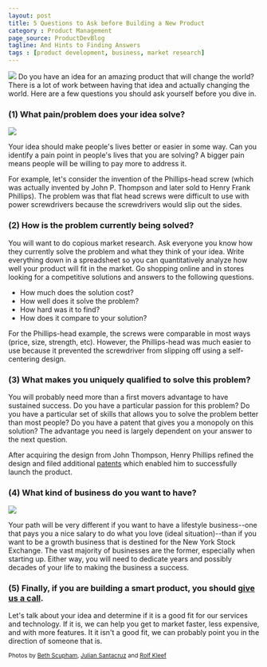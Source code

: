 ```yaml
---
layout: post
title: 5 Questions to Ask before Building a New Product
category : Product Management
page_source: ProductDevBlog
tagline: And Hints to Finding Answers
tags : [product development, business, market research]
---
```


<img class="post_image" src="{{ BASE_PATH }}/images/5-questions-ideas.jpg" />
Do you have an idea for an amazing product that will change the world? There is a lot of work between having that idea and actually changing the world. Here are a few questions you should ask yourself before you dive in.


### (1) What pain/problem does your idea solve?

<img class="post_image_tall" src="{{ BASE_PATH }}/images/5-questions-pain-points.jpg" />

Your idea should make people's lives better or easier in some way. Can you identify a pain point in people's lives that you are solving? A bigger pain means people will be willing to pay more to address it.

For example, let's consider the invention of the Phillips-head screw (which was actually invented by John P. Thompson and later sold to Henry Frank Phillips). The problem was that flat head screws were difficult to use with power screwdrivers because the screwdrivers would slip out the sides.

###  (2) How is the problem currently being solved?

You will want to do copious market research. Ask everyone you know how they currently solve the problem and what they think of your idea.  Write everything down in a spreadsheet so you can quantitatively analyze how well your product will fit in the market. Go shopping online and in stores looking for a competitive solutions and answers to the following questions.

- How much does the solution cost?
- How well does it solve the problem?
- How hard was it to find?
- How does it compare to your solution?

For the Phillips-head example, the screws were comparable in most ways (price, size, strength, etc).  However, the Phillips-head was much easier to use because it prevented the screwdriver from slipping off using a self-centering design.


### (3) What makes you uniquely qualified to solve this problem?


You will probably need more than a first movers advantage to have sustained success. Do you have a particular passion for this problem? Do you have a particular set of skills that allows you to solve the problem better than most people? Do you have a patent that gives you a monopoly on this solution? The advantage you need is largely dependent on your answer to the next question.

After acquiring the design from John Thompson, Henry Phillips refined the design and filed additional <a target="_blank" href="https://www.google.com/patents/US2046343">patents</a> which enabled him to successfully launch the product.

### (4) What kind of business do you want to have?

<img class="post_image" src="{{ BASE_PATH }}/images/5-questions-nyse.jpg" />

Your path will be very different if you want to have a lifestyle business--one that pays you a nice salary to do what you love (ideal situation)--than if you want to be a growth business that is destined for the New York Stock Exchange. The vast majority of businesses are the former, especially when starting up. Either way, you will need to dedicate years and possibly decades of your life to making the business a success.

### (5) Finally, if you are building a smart product, you should <a href="{{ BASE_PATH }}/contact-us/">give us a call</a>.

Let's talk about your idea and determine if it is a good fit for our services and technology. If it is, we can help you get to market faster, less expensive, and with more features.  It it isn't a good fit, we can probably point you in the direction of someone that is.

<small>Photos by <a target="_blank" href="https://www.flickr.com/photos/bethscupham/">Beth Scupham</a>, <a target="_blank" href="https://www.flickr.com/photos/ful1to/">Julian Santacruz</a> and <a target="_blank" href="https://www.flickr.com/photos/rolfkleef/">Rolf Kleef</a></small>
